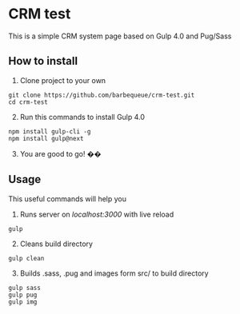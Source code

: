 # CRM test

This is a simple CRM system page based on Gulp 4.0 and Pug/Sass

## How to install

1. Clone project to your own
```
git clone https://github.com/barbequeue/crm-test.git
cd crm-test
```

2. Run this commands to install Gulp 4.0
```
npm install gulp-cli -g
npm install gulp@next
```

3. You are good to go! ��

## Usage

This useful commands will help you
1. Runs server on _localhost:3000_ with live reload
```
gulp
```

2. Cleans build directory
```
gulp clean
```

3. Builds .sass, .pug and images form src/ to build directory
```
gulp sass
gulp pug
gulp img
```
